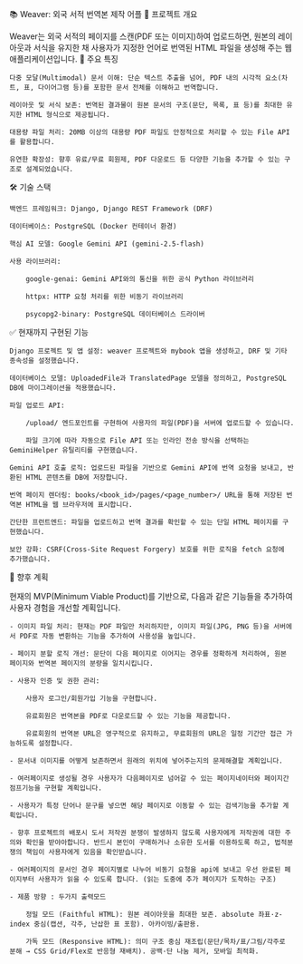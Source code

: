 📚 Weaver: 외국 서적 번역본 제작 어플
📝 프로젝트 개요

Weaver는 외국 서적의 페이지를 스캔(PDF 또는 이미지)하여 업로드하면, 원본의 레이아웃과 서식을 유지한 채 사용자가 지정한 언어로 번역된 HTML 파일을 생성해 주는 웹 애플리케이션입니다.
🌟 주요 특징

    다중 모달(Multimodal) 문서 이해: 단순 텍스트 추출을 넘어, PDF 내의 시각적 요소(차트, 표, 다이어그램 등)를 포함한 문서 전체를 이해하고 번역합니다.

    레이아웃 및 서식 보존: 번역된 결과물이 원본 문서의 구조(문단, 목록, 표 등)를 최대한 유지한 HTML 형식으로 제공됩니다.

    대용량 파일 처리: 20MB 이상의 대용량 PDF 파일도 안정적으로 처리할 수 있는 File API를 활용합니다.

    유연한 확장성: 향후 유료/무료 회원제, PDF 다운로드 등 다양한 기능을 추가할 수 있는 구조로 설계되었습니다.

🛠️ 기술 스택

    백엔드 프레임워크: Django, Django REST Framework (DRF)

    데이터베이스: PostgreSQL (Docker 컨테이너 환경)

    핵심 AI 모델: Google Gemini API (gemini-2.5-flash)

    사용 라이브러리:

        google-genai: Gemini API와의 통신을 위한 공식 Python 라이브러리

        httpx: HTTP 요청 처리를 위한 비동기 라이브러리

        psycopg2-binary: PostgreSQL 데이터베이스 드라이버

✅ 현재까지 구현된 기능

    Django 프로젝트 및 앱 설정: weaver 프로젝트와 mybook 앱을 생성하고, DRF 및 기타 종속성을 설정했습니다.

    데이터베이스 모델: UploadedFile과 TranslatedPage 모델을 정의하고, PostgreSQL DB에 마이그레이션을 적용했습니다.

    파일 업로드 API:

        /upload/ 엔드포인트를 구현하여 사용자의 파일(PDF)을 서버에 업로드할 수 있습니다.

        파일 크기에 따라 자동으로 File API 또는 인라인 전송 방식을 선택하는 GeminiHelper 유틸리티를 구현했습니다.

    Gemini API 호출 로직: 업로드된 파일을 기반으로 Gemini API에 번역 요청을 보내고, 반환된 HTML 콘텐츠를 DB에 저장합니다.

    번역 페이지 렌더링: books/<book_id>/pages/<page_number>/ URL을 통해 저장된 번역본 HTML을 웹 브라우저에 표시합니다.

    간단한 프런트엔드: 파일을 업로드하고 번역 결과를 확인할 수 있는 단일 HTML 페이지를 구현했습니다.

    보안 강화: CSRF(Cross-Site Request Forgery) 보호를 위한 로직을 fetch 요청에 추가했습니다.

🚀 향후 계획

현재의 MVP(Minimum Viable Product)를 기반으로, 다음과 같은 기능들을 추가하여 사용자 경험을 개선할 계획입니다.

    - 이미지 파일 처리: 현재는 PDF 파일만 처리하지만, 이미지 파일(JPG, PNG 등)을 서버에서 PDF로 자동 변환하는 기능을 추가하여 사용성을 높입니다.

    - 페이지 분할 로직 개선: 문단이 다음 페이지로 이어지는 경우를 정확하게 처리하여, 원본 페이지와 번역본 페이지의 분량을 일치시킵니다.

    - 사용자 인증 및 권한 관리:

        사용자 로그인/회원가입 기능을 구현합니다.

        유료회원은 번역본을 PDF로 다운로드할 수 있는 기능을 제공합니다.

        유료회원의 번역본 URL은 영구적으로 유지하고, 무료회원의 URL은 일정 기간만 접근 가능하도록 설정합니다.

    - 문서내 이미지를 어떻게 보존하면서 원래의 위치에 넣어주는지의 문제해결할 계획입니다.

    - 여러페이지로 생성될 경우 사용자가 다음페이지로 넘어갈 수 있는 페이지네이터와 페이지간 점프기능을 구현할 계획입니다. 

    - 사용자가 특정 단어나 문구를 넣으면 해당 페이지로 이동할 수 있는 검색기능을 추가할 계획입니다. 

    - 향후 프로젝트의 배포시 도서 저작권 분쟁이 발생하지 않도록 사용자에게 저작권에 대한 주의와 확인을 받야아합니다. 반드시 본인이 구매하거나 소유한 도서를 이용하도록 하고, 법적분쟁의 책임이 사용자에게 있음을 확인받습니다. 

    - 여러페이지의 문서인 경우 페이지별로 나누어 비동기 요청을 api에 보내고 우선 완료된 페이지부터 사용자가 읽을 수 있도록 합니다. (읽는 도중에 추가 페이지가 도착하는 구조)

    - 제품 방향 : 두가지 출력모드 

        정밀 모드 (Faithful HTML): 원본 레이아웃을 최대한 보존. absolute 좌표·z-index 중심(캡션, 각주, 난삽한 표 포함). 아카이빙/출판용.

        가독 모드 (Responsive HTML): 의미 구조 중심 재조립(문단/목차/표/그림/각주로 분해 → CSS Grid/Flex로 반응형 재배치). 공백·단 나눔 제거, 모바일 최적화.
    
    